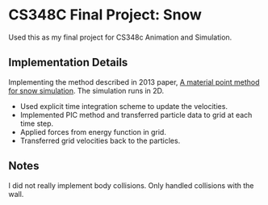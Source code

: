 # CS348C Final Project: Snow
Used this as my final project for CS348c Animation and Simulation.
## Implementation Details
Implementing the method described in 2013 paper, [A material point method for snow simulation](http://www.math.ucla.edu/~jteran/papers/SSCTS13.pdf). The simulation runs in 2D. 
- Used explicit time integration scheme to update the velocities. 
- Implemented PIC method and transferred particle data to grid at each time step.
- Applied forces from energy function in grid.
- Transferred grid velocities back to the particles.

## Notes
I did not really implement body collisions. Only handled collisions with the wall.
